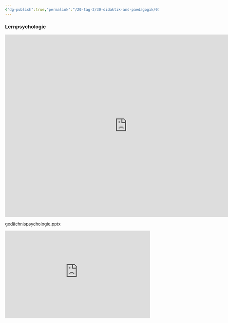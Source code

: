 ```yaml
---
{"dg-publish":true,"permalink":"/20-tag-2/30-didaktik-and-paedagogik/01-bloom-and-hattie/"}
---
```


### Lernpsychologie
<iframe src="https://bbwch-my.sharepoint.com/personal/pietro_rossi_bbw_ch/_layouts/15/Doc.aspx?sourcedoc={6fe9d242-8c99-429e-b6b7-1a2adcf551d8}&amp;action=embedview&amp;wdAr=1.7777777777777777&amp;wdEaaCheck=1" width="800px" height="600px" frameborder="0">Dies ist ein eingebettetes <a target="_blank" href="https://office.com">Microsoft Office</a>-Präsentation, unterstützt von <a target="_blank" href="https://office.com/webapps">Office</a>.</iframe>


[gedächnispsychologie.pptx](https://bbwch-my.sharepoint.com/:p:/g/personal/pietro_rossi_bbw_ch/EULS6W-ZjJ5CtrcaKtz1UdgBYzRXHBSPKpMmkiheIjemww?e=fiQAI1)

<iframe src="https://bbwch-my.sharepoint.com/personal/pietro_rossi_bbw_ch/_layouts/15/Doc.aspx?sourcedoc={6fe9d242-8c99-429e-b6b7-1a2adcf551d8}&amp;action=embedview&amp;wdAr=1.7777777777777777&amp;wdEaaCheck=1" width="476px" height="288px" frameborder="0">Dies ist ein eingebettetes <a target="_blank" href="https://office.com">Microsoft Office</a>-Präsentation, unterstützt von <a target="_blank" href="https://office.com/webapps">Office</a>.</iframe>